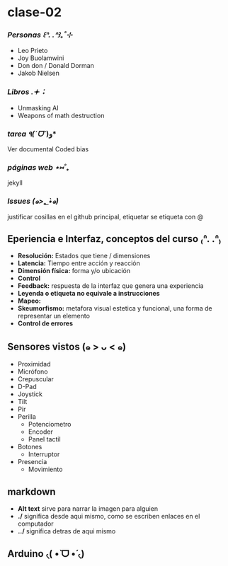 # clase-02
### *Personas ꒰ᐢ. .ᐢ꒱₊˚⊹*
- Leo Prieto
- Joy Buolamwini
- Don don / Donald Dorman
- Jakob Nielsen
### *Libros .𖥔 ݁ ˖* 
- Unmasking AI
- Weapons of math destruction
### *tarea ٩(ˊᗜˋ*)و* 
Ver documental Coded bias
### *páginas web ⋆⑅˚₊* 
jekyll
### *Issues (๑>؂•̀๑)*
justificar cosillas en el github principal, etiquetar se etiqueta con @  

## Eperiencia e Interfaz, conceptos del curso ₍ᐢ. .ᐢ₎

- **Resolución:** Estados que tiene / dimensiones
- **Latencia:** Tiempo entre acción y reacción 
- **Dimensión física:** forma y/o ubicación  
- **Control**
- **Feedback:** respuesta de la interfaz que genera una experiencia 
- **Leyenda o etiqueta no equivale a instrucciones**
- **Mapeo:**
- **Skeumorfismo:** metafora visual estetica y funcional, una forma de representar un elemento
- **Control de errores**

## Sensores vistos (๑ > ᴗ < ๑)
- Proximidad
- Micrófono
- Crepuscular
- D-Pad
- Joystick
- Tilt
- Pir
- Perilla
  - Potenciometro
  - Encoder
  - Panel tactil
- Botones
  - Interruptor
- Presencia
  - Movimiento
 
## markdown
- **Alt text** sirve para narrar la imagen para alguien
- **./** significa desde aqui mismo, como se escriben enlaces en el computador
- **../** significa detras de aqui mismo
 
## Arduino ৻( •̀ ᗜ •́ ৻)
